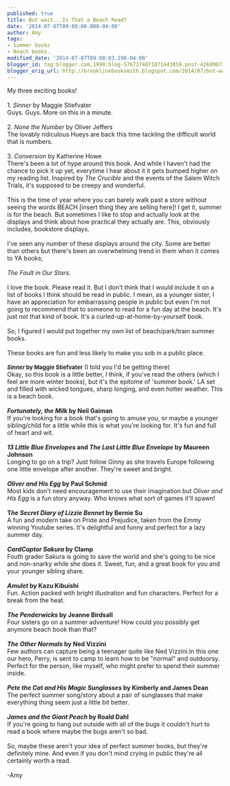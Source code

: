 ```yaml
---
published: true
title: But wait...Is That a Beach Read?
date: '2014-07-07T09:00:00.000-04:00'
author: Amy
tags:
- Summer books
- Beach books.
modified_date: '2014-07-07T09:00:03.198-04:00'
blogger_id: tag:blogger.com,1999:blog-5767374071871443859.post-4269907357746093454
blogger_orig_url: http://brooklinebooksmith.blogspot.com/2014/07/but-waitis-that-beach-read.html
---
```


My three exciting books!<br /><br />1. <i>Sinner </i>by Maggie Stiefvater<br />Guys. Guys. More on this in a minute.<br /><br />2. <i>None the Number</i> by Oliver Jeffers<br />The lovably ridiculous Hueys are back this time tackling the difficult world that is numbers.<br /><br />3. <i>Conversion</i> by Katherine Howe<br />There's been a lot of hype around this book. And while I haven't had the chance to pick it up yet, everytime I hear about it it gets bumped higher on my reading list. Inspired by <i>The Crucible</i> and the events of the Salem Witch Trials, it's supposed to be creepy and wonderful.<br /><br />This is the time of year where you can barely walk past a store without seeing the words BEACH [insert thing they are selling here]! I get it, summer is for the beach. But sometimes I like to stop and actually look at the displays and think about how practical they actually are. This, obviously includes, bookstore displays. <br /><br />I've seen any number of these displays around the city. Some are better than others but there's been an overwhelming trend in them when it comes to YA books;<br /><i><br />The Fault in Our Stars. </i><br /><br />I love the book. Please read it. But I don't think that I would include it on a list of books I think should be read in public. I mean, as a younger sister, I have an appreciation for embarrassing people in public but even I'm not going to recommend that to someone to read for a fun day at the beach. It's just not that kind of book. It's a curled-up-at-home-by-yourself book.<br /><br />So, I figured I would put together my own list of beach/park/train summer books. <br /><br />These books are fun and less likely to make you sob in a public place.<br /><span style="font-size: small;"><b><br /><i>Sinner</i> by Maggie Stiefvater</b></span> (I told you I'd be getting there)<br />Okay, so this book is a little better, I think, if you've read the others (which I feel are more winter books), but it's the epitome of 'summer book.' LA set and filled with wicked tongues, sharp longing, and even hotter weather. This is a beach book.<br /><br /><b><i>Fortunately, the Milk</i> by Neil Gaiman</b><br />If you're looking for a book that's going to amuse you, or maybe a younger sibling/child for a little while this is what you're looking for. It's fun and full of heart and wit.<br /><br /><b><i>13 Little Blue Envelopes </i>and <i>The Last Little Blue Envelope</i> by Maureen Johnson</b><br />Longing to go on a trip? Just follow Ginny as she travels Europe following one little envelope after another. They're sweet and bright.<br /><br /><b><i>Oliver and His Egg</i> by Paul Schmid</b><br />Most kids don't need encouragement to use their imagination but <i>Oliver and His Egg</i> is a fun story anyway. Who knows what sort of games it'll spawn!<br /><br /><b>T<i>he Secret Diary of Lizzie Bennet</i> by Bernie Su</b><br />A fun and modern take on Pride and Prejudice, taken from the Emmy winning Youtube series. It's delightful and funny and perfect for a lazy summer day.<br /><br /><b><i>CardCaptor Sakura</i> by Clamp</b><br />Fouth grader Sakura is going to save the world and she's going to be nice and non-snarky while she does it. Sweet, fun, and a great book for you and your younger sibling share. <br /><br /><b><i>Amulet </i>by Kazu Kibuishi</b><br />Fun. Action packed with bright illustration and fun characters. Perfect for a break from the heat.<br /><b><br /><i>The Penderwicks </i>by Jeanne Birdsall</b><br />Four sisters go on a summer adventure! How could you possibly get anymore beach book than that?<br /><br /><b><i>The Other Normals</i> by Ned Vizzini</b><br />Few authors can capture being a teenager quite like Ned Vizzini.In this one our hero, Perry, is sent to camp to learn how to be "normal" and outdoorsy. Perfect for the person, like myself, who might prefer to spend their summer inside.<br /><b><br /></b><b><i>Pete the Cat and His Magic Sunglasses</i> by Kimberly and James Dean</b><br />The perfect summer song/story about a pair of sunglasses that make everything thing seem just a little bit better. <br /><br /><b><i>James and the Giant Peach</i> by Roald Dahl</b><br />If you're going to hang out outside with all of the bugs it couldn't hurt to read a book where maybe the bugs aren't so bad.<br /><br />So, maybe these aren't your idea of perfect summer books, but they're definitely mine. And even if you don't mind crying in public they're all certainly worth a read.<br /><br />-Amy